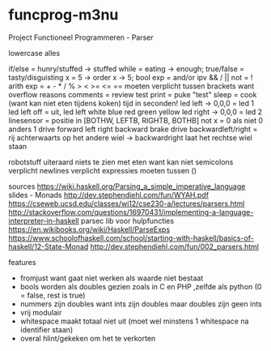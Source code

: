 # funcprog-m3nu
Project Functioneel Programmeren - Parser

lowercase alles

if/else = hunry/stuffed -> stuffed
while = eating -> enough;
true/false = tasty/disguisting
x = 5    -> order x -> 5;
bool exp = and/or ipv && / || not = !
arith exp = + - * / % > < >= <= == moeten verplicht tussen brackets want overflow reasons
comments = review test
print = puke "test"
sleep = cook (want kan niet eten tijdens koken) tijd in seconden!
led left -> 0,0,0 = led 1    led left off = uit, led left white blue red green yellow
led right -> 0,0,0 = led 2
linesensor = positie in [BOTHW, LEFTB, RIGHTB, BOTHB]
not x = 0 als niet 0 anders 1
drive forward left right backward brake
drive backwardleft/right = rij achterwaarts op het andere wiel
  -> backwardright laat het rechtse wiel staan

robotstuff uiteraard niets te zien met eten want kan niet
semicolons verplicht
newlines verplicht
expressies moeten tussen ()

sources
https://wiki.haskell.org/Parsing_a_simple_imperative_language
slides - Monads
http://dev.stephendiehl.com/fun/WYAH.pdf
https://cseweb.ucsd.edu/classes/wi12/cse230-a/lectures/parsers.html
http://stackoverflow.com/questions/16970431/implementing-a-language-interpreter-in-haskell
parsec lib voor hulpfuncties
https://en.wikibooks.org/wiki/Haskell/ParseExps
https://www.schoolofhaskell.com/school/starting-with-haskell/basics-of-haskell/12-State-Monad
http://dev.stephendiehl.com/fun/002_parsers.html

features
- fromjust want gaat niet werken als waarde niet bestaat
- bools worden als doubles gezien zoals in C en PHP ,zelfde als python (0 = false, rest is true)
- nummers zijn doubles want ints zijn doubles maar doubles zijn geen ints
- vrij modulair
- whitespace maakt totaal niet uit (moet wel minstens 1 whitespace na identifier staan)
- overal hlint/gekeken om het te verkorten
